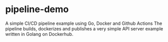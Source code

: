 # pipeline-demo
A simple CI/CD pipeline example using Go, Docker and Github Actions
The pipeline builds, dockerizes and publishes a very simple API server example written in Golang on Dockerhub.

